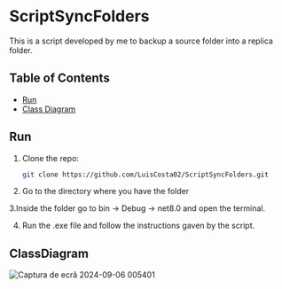 # ScriptSyncFolders

This is a script developed by me to backup a source folder into a replica folder.

## Table of Contents

- [Run](#run)
- [Class Diagram](#ClassDiagram)


## Run


1. Clone the repo:
    ```sh
    git clone https://github.com/LuisCosta02/ScriptSyncFolders.git
    ```
2. Go to the directory where you have the folder

3.Inside the folder go to bin -> Debug -> net8.0 and open the terminal.

4. Run the .exe file and follow the instructions gaven by the script.

## ClassDiagram
![Captura de ecrã 2024-09-06 005401](https://github.com/user-attachments/assets/ec59cbbd-2a54-4b60-a987-c0cd2f107f25)

